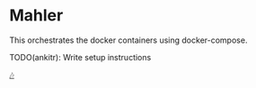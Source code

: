 Mahler
======

This orchestrates the docker containers using docker-compose.

TODO(ankitr): Write setup instructions

[🎶](https://en.wikipedia.org/wiki/Gustav_Mahler)
